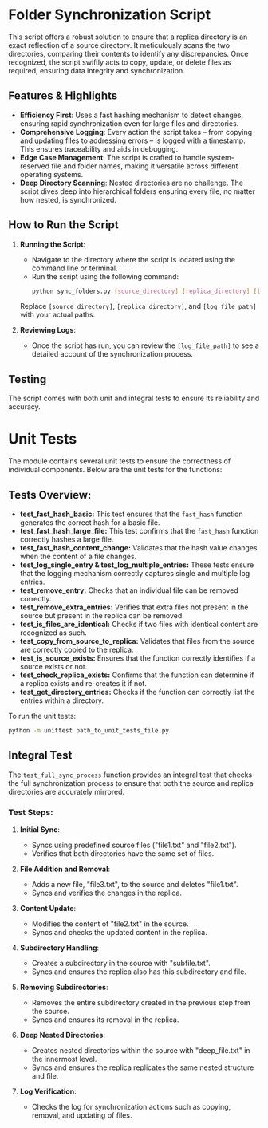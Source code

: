 # Folder Synchronization Script

This script offers a robust solution to ensure that a replica directory is an exact reflection of a source directory. It
meticulously scans the two directories, comparing their contents to identify any discrepancies. Once recognized, the
script swiftly acts to copy, update, or delete files as required, ensuring data integrity and synchronization.

## Features & Highlights

- **Efficiency First**: Uses a fast hashing mechanism to detect changes, ensuring rapid synchronization even for large
  files and directories.
- **Comprehensive Logging**: Every action the script takes – from copying and updating files to addressing errors – is
  logged with a timestamp. This ensures traceability and aids in debugging.
- **Edge Case Management**: The script is crafted to handle system-reserved file and folder names, making it versatile
  across different operating systems.
- **Deep Directory Scanning**: Nested directories are no challenge. The script dives deep into hierarchical folders
  ensuring every file, no matter how nested, is synchronized.

## How to Run the Script

1. **Running the Script**:
    - Navigate to the directory where the script is located using the command line or terminal.
    - Run the script using the following command:
      ```bash
      python sync_folders.py [source_directory] [replica_directory] [log_file_path]
      ```

   Replace `[source_directory]`, `[replica_directory]`, and `[log_file_path]` with your actual paths.

3. **Reviewing Logs**:
    - Once the script has run, you can review the `[log_file_path]` to see a detailed account of the synchronization
      process.

## Testing

The script comes with both unit and integral tests to ensure its reliability and accuracy.

# Unit Tests

The module contains several unit tests to ensure the correctness of individual components. Below are the unit tests for the functions:

## Tests Overview:

- **test_fast_hash_basic:** This test ensures that the `fast_hash` function generates the correct hash for a basic file.
- **test_fast_hash_large_file:** This test confirms that the `fast_hash` function correctly hashes a large file.
- **test_fast_hash_content_change:** Validates that the hash value changes when the content of a file changes.
- **test_log_single_entry & test_log_multiple_entries:** These tests ensure that the logging mechanism correctly captures single and multiple log entries.
- **test_remove_entry:** Checks that an individual file can be removed correctly.
- **test_remove_extra_entries:** Verifies that extra files not present in the source but present in the replica can be removed.
- **test_is_files_are_identical:** Checks if two files with identical content are recognized as such.
- **test_copy_from_source_to_replica:** Validates that files from the source are correctly copied to the replica.
- **test_is_source_exists:** Ensures that the function correctly identifies if a source exists or not.
- **test_check_replica_exists:** Confirms that the function can determine if a replica exists and re-creates it if not.
- **test_get_directory_entries:** Checks if the function can correctly list the entries within a directory.

To run the unit tests:

```bash
python -m unittest path_to_unit_tests_file.py
```

## Integral Test

The `test_full_sync_process` function provides an integral test that checks the full synchronization process to ensure
that both the source and replica directories are accurately mirrored.

### Test Steps:

1. **Initial Sync**:
    - Syncs using predefined source files ("file1.txt" and "file2.txt").
    - Verifies that both directories have the same set of files.

2. **File Addition and Removal**:
    - Adds a new file, "file3.txt", to the source and deletes "file1.txt".
    - Syncs and verifies the changes in the replica.

3. **Content Update**:
    - Modifies the content of "file2.txt" in the source.
    - Syncs and checks the updated content in the replica.

4. **Subdirectory Handling**:
    - Creates a subdirectory in the source with "subfile.txt".
    - Syncs and ensures the replica also has this subdirectory and file.

5. **Removing Subdirectories**:
    - Removes the entire subdirectory created in the previous step from the source.
    - Syncs and ensures its removal in the replica.

6. **Deep Nested Directories**:
    - Creates nested directories within the source with "deep_file.txt" in the innermost level.
    - Syncs and ensures the replica replicates the same nested structure and file.

7. **Log Verification**:
    - Checks the log for synchronization actions such as copying, removal, and updating of files.


